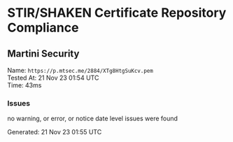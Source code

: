 # STIR/SHAKEN Certificate Repository Compliance

## Martini Security

Name: `https://p.mtsec.me/2884/XTg8HtgSuKcv.pem`\
Tested At: 21 Nov 23 01:54 UTC\
Time: 43ms

### Issues

no warning, or error, or notice date level issues were found

Generated: 21 Nov 23 01:55 UTC